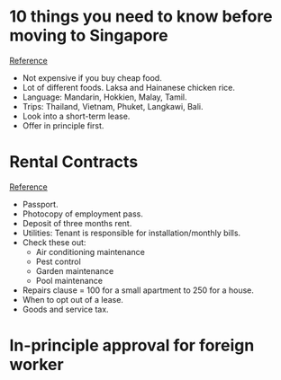 # 10 things you need to know before moving to Singapore
[Reference](https://www.angloinfo.com/blogs/global/angloinfo-world-expat-life/10-things-you-need-to-know-before-moving-to-singapore/)

- Not expensive if you buy cheap food.
- Lot of different foods. Laksa and Hainanese chicken rice.
- Language: Mandarin, Hokkien, Malay, Tamil.
- Trips: Thailand, Vietnam, Phuket, Langkawi, Bali.
- Look into a short-term lease.
- Offer in principle first.

# Rental Contracts
[Reference](https://smartexpat.com/sg/singapore/how-to-guides/moving/renting-property/rental-contract)

- Passport.
- Photocopy of employment pass.
- Deposit of three months rent.
- Utilities: Tenant is responsible for installation/monthly bills.
- Check these out:
  - Air conditioning maintenance
  - Pest control
  - Garden maintenance
  - Pool maintenance
- Repairs clause = 100 for a small apartment to 250 for a house.
- When to opt out of a lease.
- Goods and service tax.

# In-principle approval for foreign worker
